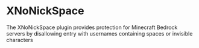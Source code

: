 # XNoNickSpace
The XNoNickSpace plugin provides protection for Minecraft Bedrock servers by disallowing entry with usernames containing spaces or invisible characters
